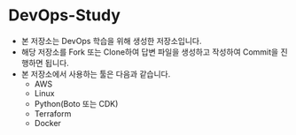 # DevOps-Study
- 본 저장소는 DevOps 학습을 위해 생성한 저장소입니다.
- 해당 저장소를 Fork 또는 Clone하여 답변 파일을 생성하고 작성하여 Commit을 진행하면 됩니다.
- 본 저장소에서 사용하는 툴은 다음과 같습니다.
    - AWS
    - Linux
    - Python(Boto 또는 CDK)
    - Terraform
    - Docker
